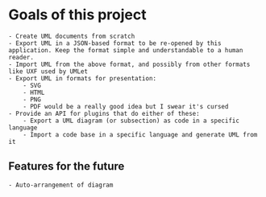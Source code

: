 # Goals of this project

	- Create UML documents from scratch
	- Export UML in a JSON-based format to be re-opened by this application. Keep the format simple and understandable to a human reader.
	- Import UML from the above format, and possibly from other formats like UXF used by UMLet
	- Export UML in formats for presentation:
		- SVG
		- HTML
		- PNG
		- PDF would be a really good idea but I swear it's cursed
	- Provide an API for plugins that do either of these:
		- Export a UML diagram (or subsection) as code in a specific language
		- Import a code base in a specific language and generate UML from it

## Features for the future

	- Auto-arrangement of diagram
